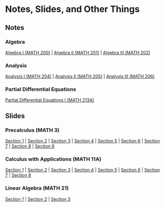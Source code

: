 # Notes, Slides, and Other Things
## Notes
### Algebra 
[Algebra I (MATH 200)](/notes/algebra_i.pdf) | [Algebra II (MATH 201)](/notes/algebra_ii.pdf) | [Algebra III (MATH 202)](/notes/algebra_iii.pdf)
### Analysis 
[Analysis I (MATH 204)](/notes/analysis_i.pdf) | [Analysis II (MATH 205)](/notes/analysis_ii.pdf) | [Analysis III (MATH 206)](/notes/analysis_iii.pdf)
### Partial Differential Equations
[Partial Differential Equations I (MATH 213A)](/notes/partial_differential_equations_i.pdf)
## Slides
### Precalculus (MATH 3)
[Section 1](/slides/3/section1.pdf) | 
[Section 2](/slides/3/section2.pdf) |
[Section 3](/slides/3/section3.pdf) |
[Section 4](/slides/3/section4.pdf) |
[Section 5](/slides/3/section5.pdf) |
[Section 6](/slides/3/section6.pdf) |
[Section 7](/slides/3/section7.pdf) |
[Section 8](/slides/3/section8.pdf) |
[Section 9](/slides/3/section9.pdf) 
### Calculus with Applications (MATH 11A)
[Section 1](/slides/11A/section1.pdf) |
[Section 2](/slides/11A/section2.pdf) |
[Section 3](/slides/11A/section3.pdf) |
[Section 4](/slides/11A/section4.pdf) |
[Section 5](/slides/11A/section5.pdf) |
[Section 6](/slides/11A/section6.pdf) |
[Section 7](/slides/11A/section7.pdf) |
[Section 8](/slides/11A/section8.pdf)
### Linear Algebra (MATH 21)
[Section 1](/slides/21/section1.pdf) |
[Section 2](/slides/21/section2.pdf) |
[Section 3](/slides/21/section3.pdf) 
